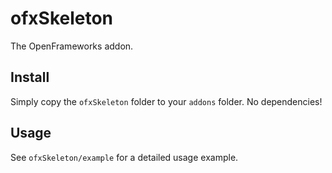# ofxSkeleton

The OpenFrameworks addon.


## Install

Simply copy the `ofxSkeleton` folder to your `addons` folder. No dependencies!


## Usage

See `ofxSkeleton/example` for a detailed usage example.
